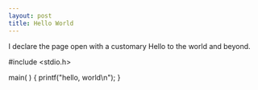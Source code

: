 ```yaml
---
layout: post
title: Hello World
---
```


I declare the page open with a customary Hello to the world and beyond.

#include <stdio.h>

main( )
{
        printf("hello, world\n");
}
